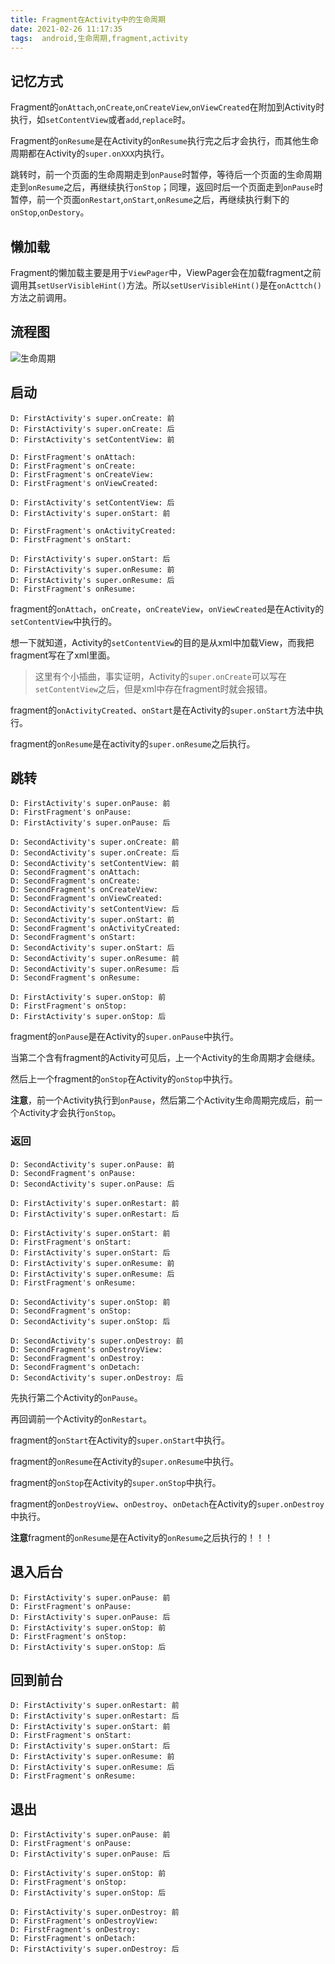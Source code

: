 ```yaml
---
title: Fragment在Activity中的生命周期
date: 2021-02-26 11:17:35
tags:  android,生命周期,fragment,activity
---
```


## 记忆方式

Fragment的`onAttach`,`onCreate`,`onCreateView`,`onViewCreated`在附加到Activity时执行，如`setContentView`或者`add`,`replace`时。

Fragment的`onResume`是在Activity的`onResume`执行完之后才会执行，而其他生命周期都在Activity的`super.onXXX`内执行。

跳转时，前一个页面的生命周期走到`onPause`时暂停，等待后一个页面的生命周期走到`onResume`之后，再继续执行`onStop`；同理，返回时后一个页面走到`onPause`时暂停，前一个页面`onRestart`,`onStart`,`onResume`之后，再继续执行剩下的`onStop`,`onDestory`。

## 懒加载

Fragment的懒加载主要是用于`ViewPager`中，ViewPager会在加载fragment之前调用其`setUserVisibleHint()`方法。所以`setUserVisibleHint()`是在`onActtch()`方法之前调用。

## 流程图

![生命周期](/source/resource/生命周期.svg)

## 启动

```log
D: FirstActivity's super.onCreate: 前
D: FirstActivity's super.onCreate: 后
D: FirstActivity's setContentView: 前

D: FirstFragment's onAttach: 
D: FirstFragment's onCreate: 
D: FirstFragment's onCreateView: 
D: FirstFragment's onViewCreated: 

D: FirstActivity's setContentView: 后
D: FirstActivity's super.onStart: 前

D: FirstFragment's onActivityCreated: 
D: FirstFragment's onStart: 

D: FirstActivity's super.onStart: 后
D: FirstActivity's super.onResume: 前
D: FirstActivity's super.onResume: 后
D: FirstFragment's onResume: 
```

fragment的`onAttach`，`onCreate`，`onCreateView`，`onViewCreated`是在Activity的`setContentView`中执行的。

想一下就知道，Activity的`setContentView`的目的是从xml中加载View，而我把fragment写在了xml里面。

>这里有个小插曲，事实证明，Activity的`super.onCreate`可以写在`setContentView`之后，但是xml中存在fragment时就会报错。

fragment的`onActivityCreated`、`onStart`是在Activity的`super.onStart`方法中执行。

fragment的`onResume`是在activity的`super.onResume`之后执行。

## 跳转

```log
D: FirstActivity's super.onPause: 前
D: FirstFragment's onPause: 
D: FirstActivity's super.onPause: 后

D: SecondActivity's super.onCreate: 前
D: SecondActivity's super.onCreate: 后
D: SecondActivity's setContentView: 前
D: SecondFragment's onAttach: 
D: SecondFragment's onCreate: 
D: SecondFragment's onCreateView: 
D: SecondFragment's onViewCreated: 
D: SecondActivity's setContentView: 后
D: SecondActivity's super.onStart: 前
D: SecondFragment's onActivityCreated: 
D: SecondFragment's onStart: 
D: SecondActivity's super.onStart: 后
D: SecondActivity's super.onResume: 前
D: SecondActivity's super.onResume: 后
D: SecondFragment's onResume: 

D: FirstActivity's super.onStop: 前
D: FirstFragment's onStop: 
D: FirstActivity's super.onStop: 后
```

fragment的`onPause`是在Activity的`super.onPause`中执行。

当第二个含有fragment的Activity可见后，上一个Activity的生命周期才会继续。

然后上一个fragment的`onStop`在Activity的`onStop`中执行。

**注意**，前一个Activity执行到`onPause`，然后第二个Activity生命周期完成后，前一个Activity才会执行`onStop`。

### 返回

```log
D: SecondActivity's super.onPause: 前
D: SecondFragment's onPause: 
D: SecondActivity's super.onPause: 后

D: FirstActivity's super.onRestart: 前
D: FirstActivity's super.onRestart: 后

D: FirstActivity's super.onStart: 前
D: FirstFragment's onStart: 
D: FirstActivity's super.onStart: 后
D: FirstActivity's super.onResume: 前
D: FirstActivity's super.onResume: 后
D: FirstFragment's onResume: 

D: SecondActivity's super.onStop: 前
D: SecondFragment's onStop: 
D: SecondActivity's super.onStop: 后

D: SecondActivity's super.onDestroy: 前
D: SecondFragment's onDestroyView: 
D: SecondFragment's onDestroy: 
D: SecondFragment's onDetach: 
D: SecondActivity's super.onDestroy: 后

```

先执行第二个Activity的`onPause`。

再回调前一个Activity的`onRestart`。

fragment的`onStart`在Activity的`super.onStart`中执行。

fragment的`onResume`在Activity的`super.onResume`中执行。

fragment的`onStop`在Activity的`super.onStop`中执行。

fragment的`onDestroyView`、`onDestroy`、`onDetach`在Activity的`super.onDestroy`中执行。

**注意**fragment的`onResume`是在Activity的`onResume`之后执行的！！！

## 退入后台

```log
D: FirstActivity's super.onPause: 前
D: FirstFragment's onPause: 
D: FirstActivity's super.onPause: 后
D: FirstActivity's super.onStop: 前
D: FirstFragment's onStop: 
D: FirstActivity's super.onStop: 后
```

## 回到前台

```log
D: FirstActivity's super.onRestart: 前
D: FirstActivity's super.onRestart: 后
D: FirstActivity's super.onStart: 前
D: FirstFragment's onStart: 
D: FirstActivity's super.onStart: 后
D: FirstActivity's super.onResume: 前
D: FirstActivity's super.onResume: 后
D: FirstFragment's onResume: 
```

## 退出

```log
D: FirstActivity's super.onPause: 前
D: FirstFragment's onPause: 
D: FirstActivity's super.onPause: 后

D: FirstActivity's super.onStop: 前
D: FirstFragment's onStop: 
D: FirstActivity's super.onStop: 后

D: FirstActivity's super.onDestroy: 前
D: FirstFragment's onDestroyView: 
D: FirstFragment's onDestroy: 
D: FirstFragment's onDetach: 
D: FirstActivity's super.onDestroy: 后
```

